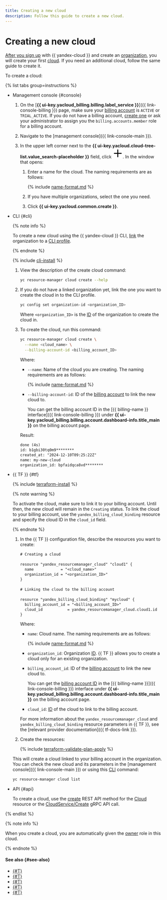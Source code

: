 ```yaml
---
title: Creating a new cloud
description: Follow this guide to create a new cloud.
---
```


# Creating a new cloud

[After you sign up](../../../billing/quickstart/index.md#create_billing_account) with {{ yandex-cloud }} and create an [organization](../../../organization/concepts/organization.md), you will create your first [cloud](../../concepts/resources-hierarchy.md#cloud). If you need an additional cloud, follow the same guide to create it.

To create a cloud:

{% list tabs group=instructions %}

- Management console {#console}

  1. On the [**{{ ui-key.yacloud_billing.billing.label_service }}**]({{ link-console-billing }}) page, make sure your [billing account](../../../billing/concepts/billing-account.md) is `ACTIVE` or `TRIAL_ACTIVE`. If you do not have a billing account, [create one](../../../billing/quickstart/index.md#create_billing_account) or ask your administrator to assign you the `billing.accounts.member` role for a billing account.
  1. Navigate to the [management console]({{ link-console-main }}).
  1. In the upper left corner next to the **{{ ui-key.yacloud.cloud-tree-list.value_search-placeholder }}** field, click ![plus](../../../_assets/console-icons/plus.svg). In the window that opens:
  
      1. Enter a name for the cloud. The naming requirements are as follows:

          {% include [name-format.md](../../../_includes/name-format.md) %}
      1. If you have multiple organizations, select the one you need.
      1. Click **{{ ui-key.yacloud.common.create }}**.

- CLI {#cli}

  {% note info %}

  To create a new cloud using the {{ yandex-cloud }} CLI, [link](../../../cli/operations/profile/manage-properties.md#set) the organization to a [CLI profile](../../../cli/operations/profile/profile-list.md).

  {% endnote %}

  {% include [cli-install](../../../_includes/cli-install.md) %}

  1. View the description of the create cloud command:

      ```bash
      yc resource-manager cloud create --help
      ```

  1. If you do not have a linked organization yet, link the one you want to create the cloud in to the CLI profile.

      ```bash
      yc config set organization-id <organization_ID>
      ```

      Where `<organization_ID>` is the [ID](../../../organization/operations/organization-get-id.md) of the organization to create the cloud in.

  1. To create the cloud, run this command:

      ```bash
      yc resource-manager cloud create \
        --name <cloud_name> \
        --billing-account-id <billing_account_ID>
      ```

      Where:

      * `--name`: Name of the cloud you are creating. The naming requirements are as follows:

          {% include [name-format.md](../../../_includes/name-format.md) %}
      * `--billing-account-id`: ID of the [billing account](../../../billing/concepts/billing-account.md) to link the new cloud to.

          You can get the billing account ID in the [{{ billing-name }} interface]({{ link-console-billing }}) under **{{ ui-key.yacloud_billing.billing.account.dashboard-info.title_main }}** on the billing account page.

      Result:

      ```text
      done (4s)
      id: b1gbi30tq0m9********
      created_at: "2024-12-10T09:25:22Z"
      name: my-new-cloud
      organization_id: bpfaidqca8vd********
      ```

- {{ TF }} {#tf}

  {% include [terraform-install](../../../_includes/terraform-install.md) %}

  {% note warning %}

  To activate the cloud, make sure to link it to your billing account. Until then, the new cloud will remain in the `Creating` status. To link the cloud to your billing account, use the `yandex_billing_cloud_binding` resource and specify the cloud ID in the `cloud_id` field.

  {% endnote %}

  1. In the {{ TF }} configuration file, describe the resources you want to create:

      ```hcl
      # Creating a cloud

      resource "yandex_resourcemanager_cloud" "cloud1" {
        name            = "<cloud_name>"
        organization_id = "<organization_ID>"
      }

      # Linking the cloud to the billing account

      resource "yandex_billing_cloud_binding" "mycloud" {
        billing_account_id = "<billing_account_ID>"
        cloud_id           = yandex_resourcemanager_cloud.cloud1.id
      }
      ```

      Where:

      * `name`: Cloud name. The naming requirements are as follows:
      
        {% include [name-format.md](../../../_includes/name-format.md) %}
        
      * `organization_id`: Organization [ID](../../../organization/operations/organization-get-id.md). {{ TF }} allows you to create a cloud only for an existing organization.
      * `billing_account_id`: ID of the [billing account](../../../billing/concepts/billing-account.md) to link the new cloud to.

          You can get the [billing account ID](../../../billing/concepts/billing-account.md#billing-account-id) in the [{{ billing-name }}]({{ link-console-billing }}) interface under **{{ ui-key.yacloud_billing.billing.account.dashboard-info.title_main }}** on the billing account page.
      * `cloud_id`: [ID](../../../resource-manager/operations/cloud/get-id.md) of the cloud to link to the billing account.

      For more information about the `yandex_resourcemanager_cloud` and `yandex_billing_cloud_binding` resource parameters in {{ TF }}, see the [relevant provider documentation]({{ tf-docs-link }}).

  1. Create the resources:

      {% include [terraform-validate-plan-apply](../../../_tutorials/_tutorials_includes/terraform-validate-plan-apply.md) %}

  This will create a cloud linked to your billing account in the organization. You can check the new cloud and its parameters in the [management console]({{ link-console-main }}) or using this [CLI](../../../cli/quickstart.md) command:

    ```bash
    yc resource-manager cloud list
    ```

- API {#api}

  To create a cloud, use the [create](../../api-ref/Cloud/create.md) REST API method for the [Cloud](../../api-ref/Cloud/index.md) resource or the [CloudService/Create](../../api-ref/grpc/Cloud/create.md) gRPC API call.

{% endlist %}

{% note info %}

When you create a cloud, you are automatically given the [owner](../../concepts/resources-hierarchy.md#owner) role in this cloud.

{% endnote %}

#### See also {#see-also}

* [{#T}](update.md)
* [{#T}](set-access-bindings.md)
* [{#T}](switch-cloud.md)
* [{#T}](../folder/create.md)
* [{#T}](../../../billing/concepts/billing-account.md)
